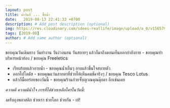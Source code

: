 ```yaml
---
layout: post
title: ค่ำวันที่ ... ซื้อน้ำ
date:   2019-08-13 22:41:33 +0700
description: # Add post description (optional)
img: https://res.cloudinary.com/sdees-reallife/image/upload/a_0/v1565795944/IMG_20190813_202110.jpg # Add image post (optional)
tags: [2019-08]
author: # Add name author (optional)
---
```

ขอบคุณวันเดินทาง วันทำงาน วันง่วงนอน วันสบายๆ แล้วก็มาถึงตอนเย็นออกกำลังกาย - ขอบคุณท่าบริหารหน้าท้อง / ขอบคุณ Freeletics
- เรียบร้อยแล้วอาบน้ำ - ขอบคุณน้ำเย็นๆ อาบแล้วชื่นใจสบายตัว
- ออกไปโลตัส - ขอบคุณแว่นสายตาที่ช่วยให้เห็นคมชัดจริงๆ / ขอบคุณ Tesco Lotus
- แล้วก็มื้ออร่อยของวันนี้ - ขอบคุณร้านก๋วยจั๊บญวณคุณตุ๊กตา อีกเช่นเคย

<i class="fa fa-child" style="color:plum"></i>

*ความดี ความมีน้ำใจ การที่ได้ช่วยเหลือใครในวันนี้*:

งดรับถุงพลาสติก ช่วยเรา ช่วยโลก ช่วยกัน - เย้!
